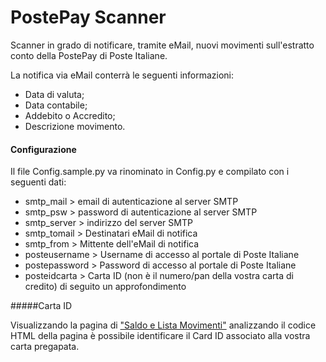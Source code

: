 # PostePay Scanner

Scanner in grado di notificare, tramite eMail, nuovi movimenti sull'estratto conto della PostePay di Poste Italiane.

La notifica via eMail conterrà le seguenti informazioni:
* Data di valuta;
* Data contabile;
* Addebito o Accredito;
* Descrizione movimento.

#### Configurazione

Il file Config.sample.py va rinominato in Config.py e compilato con i seguenti dati:
* smtp_mail > email di autenticazione al server SMTP
* smtp_psw > password di autenticazione al server SMTP
* smtp_server > indirizzo del server SMTP
* smtp_tomail > Destinatari eMail di notifica
* smtp_from > Mittente dell'eMail di notifica 
* posteusername > Username di accesso al portale di Poste Italiane
* postepassword > Password di accesso al portale di Poste Italiane
* posteidcarta > Carta ID (non è il numero/pan della vostra carta di credito) di seguito un approfondimento

#####Carta ID

Visualizzando la pagina di ["Saldo e Lista Movimenti"](https://postepay.poste.it/portalppay/startListaMovimentiAction.do) analizzando il codice HTML della pagina è possibile identificare il Card ID associato alla vostra carta pregapata.

